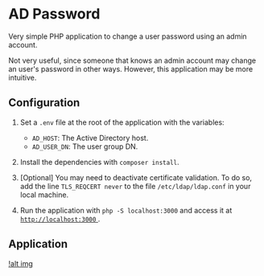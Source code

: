 # AD Password

Very simple PHP application to change a user password using an admin account.

Not very useful, since someone that knows an admin account may change an user's password in other ways. However, this application may be more intuitive.

## Configuration

1. Set a `.env` file at the root of the application with the variables:

   - `AD_HOST`: The Active Directory host.
   - `AD_USER_DN`: The user group DN.

2. Install the dependencies with `composer install`.
3. [Optional] You may need to deactivate certificate validation. To do so, add the line `TLS_REQCERT never` to the file `/etc/ldap/ldap.conf` in your local machine.
4. Run the application with `php -S localhost:3000` and access it at [ `http://localhost:3000` ](http://localhost:3000).

## Application

[!alt img](https://github.com/Lucas-PG/ad-password/blob/main/public/images/app-png.png)
